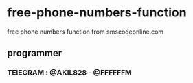 # free-phone-numbers-function
free phone numbers function from smscodeonline.com


## programmer 

### TElEGRAM : @AKIL828 - @FFFFFFM
